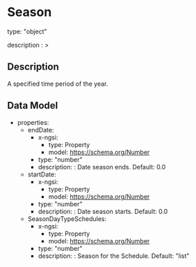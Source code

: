 # Season
type: "object"
description : >
## Description
A specified time period of the year.

## Data Model
  - properties:
    - endDate:
      - x-ngsi:
        - type: Property
        - model: https://schema.org/Number
      - type: "number"
      - description: : Date season ends. Default: 0.0
    - startDate:
      - x-ngsi:
        - type: Property
        - model: https://schema.org/Number
      - type: "number"
      - description: : Date season starts. Default: 0.0
    - SeasonDayTypeSchedules:
      - x-ngsi:
        - type: Property
        - model: https://schema.org/Number
      - type: "number"
      - description: : Season for the Schedule. Default: "list"
